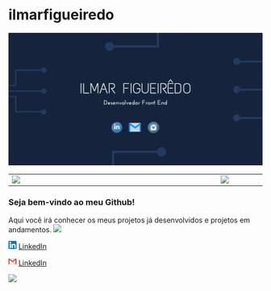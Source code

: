 # ilmarfigueiredo

![Alt Text](https://github.com/ilmar-figueiredo/ilmarfigueiredo/blob/main/Ilmar%20Figueir%C3%AAdo%20(3).png)


<center>
<table>
    <tr>
        <td><img width="400px" align="left" src="https://github-readme-stats.vercel.app/api/top-langs/?username=ilmar-figueiredo&hide=html&layout=compact&theme=buefy" /></td>
        <td><img width="495px" align="left" src="https://github-readme-stats.vercel.app/api?username=ilmar-figueiredo&theme=buefy"/></td>
    </tr>   
</table>
</center>  

### Seja bem-vindo ao meu Github! 
Aqui você irá conhecer os meus projetos já desenvolvidos e projetos em andamentos.
<img src="https://raw.githubusercontent.com/iampavangandhi/iampavangandhi/master/gifs/Hi.gif" width="30px"></h2>

<a href="https://www.linkedin.com/in/ilmar-figueirêdo-91b9b4a4"><img src="https://github.com/ilmar-figueiredo/ilmarfigueiredo/blob/main/linkedin.png" width="16"></img></a> [LinkedIn](https://www.linkedin.com/in/ilmar-figueirêdo-91b9b4a4)  

<a href="https://www.linkedin.com/in/ilmar-figueirêdo-91b9b4a4"><img src="https://github.com/ilmar-figueiredo/ilmarfigueiredo/blob/main/gmail.png" width="16"></img></a> [LinkedIn](https://www.linkedin.com/in/ilmar-figueirêdo-91b9b4a4)  


![](https://komarev.com/ghpvc/?username=ilmar-figueiredo&color=blue&style=flat)
